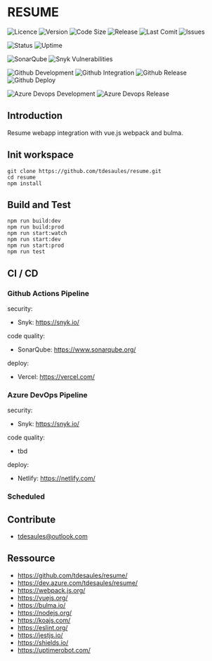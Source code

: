 # RESUME

![Licence](https://img.shields.io/github/license/tdesaules/resume?color=blue)
![Version](https://img.shields.io/github/package-json/v/tdesaules/resume?color=blue)
![Code Size](https://img.shields.io/github/languages/code-size/tdesaules/resume)
![Release](https://img.shields.io/github/v/release/tdesaules/resume?color=blue)
![Last Comit](https://img.shields.io/github/last-commit/tdesaules/resume)
![Issues](https://img.shields.io/github/issues-raw/tdesaules/resume)

![Status](https://img.shields.io/uptimerobot/status/m786436753-308971c88c0c631bb6b46c02)
![Uptime](https://img.shields.io/uptimerobot/ratio/m786436753-308971c88c0c631bb6b46c02)

![SonarQube](https://img.shields.io/sonar/quality_gate/tdesaules_resume?label=quality%20gate&logo=sonarqube&logoColor=white&server=https%3A%2F%2Fsonarcloud.io)
![Snyk Vulnerabilities](https://img.shields.io/snyk/vulnerabilities/github/tdesaules/resume?logo=snyk&logoColor=white)

![Github Development](https://img.shields.io/github/workflow/status/tdesaules/resume/Development?label=development&logo=github-actions&logoColor=white)
![Github Integration](https://img.shields.io/github/workflow/status/tdesaules/resume/Integration?label=integration&logo=github-actions&logoColor=white)
![Github Release](https://img.shields.io/github/workflow/status/tdesaules/resume/Release?label=release&logo=github-actions&logoColor=white)
![Github Deploy](https://img.shields.io/github/workflow/status/tdesaules/resume/Deploy?label=deploy&logo=github-actions&logoColor=white)

![Azure Devops Development](https://img.shields.io/azure-devops/build/tdesaules/resume/13?label=development&logo=azure-pipelines&logoColor=white)
![Azure Devops Release](https://img.shields.io/azure-devops/build/tdesaules/1de24ddb-bfb8-43cb-827d-d5673364bbd4/14?label=release&logo=azure-pipelines&logoColor=white)

## Introduction

Resume webapp integration with vue.js webpack and bulma.

## Init workspace

```shell
git clone https://github.com/tdesaules/resume.git
cd resume
npm install
```

## Build and Test

```shell
npm run build:dev
npm run build:prod
npm run start:watch
npm run start:dev
npm run start:prod
npm run test
```

## CI / CD

### Github Actions Pipeline

security:
-   Snyk: <https://snyk.io/>

code quality:
-   SonarQube: <https://www.sonarqube.org/>

deploy:
-   Vercel: <https://vercel.com/>

### Azure DevOps Pipeline

security:
-   Snyk: <https://snyk.io/>

code quality:
-   tbd

deploy:
-   Netlify: <https://netlify.com/>

### Scheduled

## Contribute

-   tdesaules@outlook.com

## Ressource

-   <https://github.com/tdesaules/resume/>
-   <https://dev.azure.com/tdesaules/resume/>
-   <https://webpack.js.org/>
-   <https://vuejs.org/>
-   <https://bulma.io/>
-   <https://nodejs.org/>
-   <https://koajs.com/>
-   <https://eslint.org/>
-   <https://jestjs.io/>
-   <https://shields.io/>
-   <https://uptimerobot.com/>

